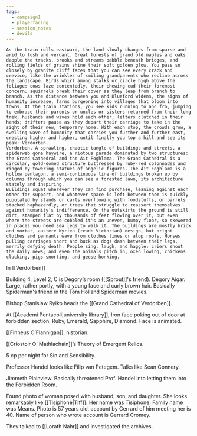 ```yaml
---
tags:
  - campaign1
  - playerfacing
  - session_notes
  - devils
---
```

```ad-read-aloud
As the train rolls eastward, the land slowly changes from sparse and arid to lush and verdant. Great forests of grand old maples and oaks dapple the tracks, brooks and streams babble beneath bridges, and rolling fields of grains shine their soft golden glow. You pass so closely by granite cliff faces that you can see every crack and crevice, like the wrinkles of smiling grandparents who recline across the landscape. Birds whirl among stalks or circle high above the foliage; cows laze contentedly, their chewing cud their foremost concern; squirrels break their cover as they leap from branch to branch. As the distance between you and Blueford widens, the signs of humanity increase, farms burgeoning into villages that bloom into towns. At the train stations, you see kids running to and fro, jumping to embrace their parents or uncles or sisters returned from their long trek; husbands and wives hold each other, letters clutched in their hands; drifters pause as they depart their carriage to take in the sight of their new, temporary home. With each stop, the crowds grow, a swelling wave of humanity that carries you further and further east, cresting higher and higher, until finally you top a hill and see its peak: Verdorben.
Verdorben. A sprawling, chaotic tangle of buildings and streets, a spiderweb gone haywire, a riotous parade dominated by two structures: the Grand Cathedral and the Áit Foghlama. The Grand Cathedral is a circular, gold-domed structure buttressed by ruby-red colonnades and ringed by towering statues of angelic figures. The Áit Foghlama is a hollow pentagon, a semi-continuous line of buildings broken up by columns through which you can see a forested lawn, its architecture stately and inspiring. 
Buildings squat wherever they can find purchase, leaning against each other for support, and whatever space is left between them is quickly populated by stands or carts overflowing with foodstuffs, or barrels stacked haphazardly, or trees that struggle to reassert themselves against humanity's indifference. On the outskirts the ground is still dirt, stamped flat by thousands of feet flowing over it, but even where the streets are cobbled it's an uneven, bumpy floor, so skewered in places you need sea legs to walk it. The buildings are mostly brick and mortar, austere Kyrien (read: Victorian) design, but bright clothes and pennants wave from clothes lines or atop roofs. Horses pulling carriages snort and buck as dogs dash between their legs, merrily defying death. People sing, laugh, and haggle; criers shout the daily news; and even the animals pitch in, oxen lowing, chickens clucking, pigs snorting, and geese honking.
```

In [[Verdorben]]

Building 4, Level 2, C is Degory’s room ([[Sprout]]'s friend). Degory Aigar. Large, rather portly, with a young face and curly brown hair. Basically Spiderman's friend in the Tom Holland Spiderman movies. 

Bishop Stanislaw Rylko heads the [[Grand Cathedral of Verdorben]].

At [[Academi Pentacoli|university library]], Iron face poking out of door at forbidden section. Ruby, Emerald, Sapphire, Diamond. Face is animated.

[[Finneus O’Flannigan]], historian.

[[Criostoir O’ Mathlachain]]’s Theory of Emergent Relics.

5 cp per night for Sin and Sensibility.

Professor Handel looks like Filip van Petegem. Talks like Sean Connery.

Jimmeth Plainview. Basically threatened Prof. Handel into letting them into the Forbidden Room.

Found photo of woman posed with husband, son, and daughter. She looks remarkably like [[Tisiphone|Tiff]]. Her name was Tisiphone. Family name was Means. Photo is 57 years old, account by Gerrard of him meeting her is 40. Name of person who wrote account is Gerrard Cromey.

They talked to [[Lorath Nahr]] and investigated the archives.